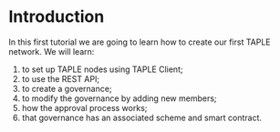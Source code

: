 # Introduction

In this first tutorial we are going to learn how to create our first TAPLE network. We will learn:

1. to set up TAPLE nodes using TAPLE Client;
2. to use the REST API;
3. to create a governance;
4. to modify the governance by adding new members;
5. how the approval process works;
6. that governance has an associated scheme and smart contract.
